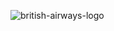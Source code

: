 ![british-airways-logo](https://e7.pngegg.com/pngimages/323/784/png-clipart-british-airways-logo-oneworld-united-kingdom-qantas-british-airways-logo-thumbnail.png)
